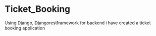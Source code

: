 # Ticket_Booking
Using Django, Djangorestframework for backend i have created a ticket booking application

